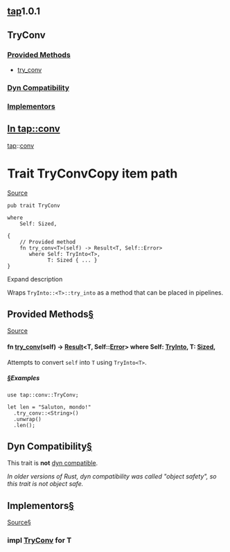 ## [tap](../../tap/index.html)1.0.1

## TryConv

### [Provided Methods](#provided-methods)

* [try\_conv](#method.try_conv "try_conv")

### [Dyn Compatibility](#dyn-compatibility)

### [Implementors](#implementors)

## [In tap::conv](index.html)

[tap](../index.html)::[conv](index.html)

# Trait TryConvCopy item path

[Source](../../src/tap/conv.rs.html#61-85)

```
pub trait TryConv

where
    Self: Sized,

{
    // Provided method
    fn try_conv<T>(self) -> Result<T, Self::Error>
       where Self: TryInto<T>,
             T: Sized { ... }
}
```

Expand description

Wraps `TryInto::<T>::try_into` as a method that can be placed in pipelines.

## Provided Methods[§](#provided-methods)

[Source](../../src/tap/conv.rs.html#78-84)

#### fn [try\_conv](#method.try_conv)<T>(self) -> [Result](https://doc.rust-lang.org/nightly/core/result/enum.Result.html "enum core::result::Result")<T, Self::[Error](https://doc.rust-lang.org/nightly/core/convert/trait.TryInto.html#associatedtype.Error "type core::convert::TryInto::Error")> where Self: [TryInto](https://doc.rust-lang.org/nightly/core/convert/trait.TryInto.html "trait core::convert::TryInto")<T>, T: [Sized](https://doc.rust-lang.org/nightly/core/marker/trait.Sized.html "trait core::marker::Sized"),

Attempts to convert `self` into `T` using `TryInto<T>`.

##### [§](#examples)Examples

```
use tap::conv::TryConv;

let len = "Saluton, mondo!"
  .try_conv::<String>()
  .unwrap()
  .len();
```

## Dyn Compatibility[§](#dyn-compatibility)

This trait is **not** [dyn compatible](https://doc.rust-lang.org/nightly/reference/items/traits.html#dyn-compatibility).

*In older versions of Rust, dyn compatibility was called "object safety", so this trait is not object safe.*

## Implementors[§](#implementors)

[Source](../../src/tap/conv.rs.html#87)[§](#impl-TryConv-for-T)

### impl<T> [TryConv](../trait.TryConv.html "trait tap::TryConv") for T